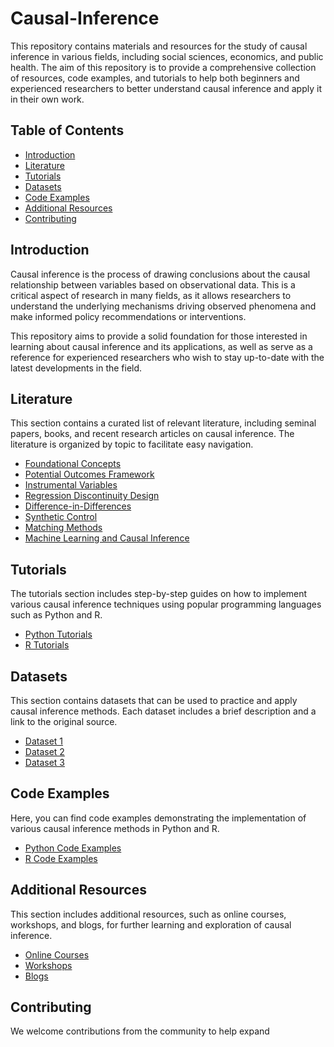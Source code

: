 # Causal-Inference

This repository contains materials and resources for the study of causal inference in various fields, including social sciences, economics, and public health. The aim of this repository is to provide a comprehensive collection of resources, code examples, and tutorials to help both beginners and experienced researchers to better understand causal inference and apply it in their own work.

## Table of Contents

- [Introduction](#introduction)
- [Literature](#literature)
- [Tutorials](#tutorials)
- [Datasets](#datasets)
- [Code Examples](#code-examples)
- [Additional Resources](#additional-resources)
- [Contributing](#contributing)

<a name="introduction"></a>
## Introduction

Causal inference is the process of drawing conclusions about the causal relationship between variables based on observational data. This is a critical aspect of research in many fields, as it allows researchers to understand the underlying mechanisms driving observed phenomena and make informed policy recommendations or interventions.

This repository aims to provide a solid foundation for those interested in learning about causal inference and its applications, as well as serve as a reference for experienced researchers who wish to stay up-to-date with the latest developments in the field.

<a name="literature"></a>
## Literature

This section contains a curated list of relevant literature, including seminal papers, books, and recent research articles on causal inference. The literature is organized by topic to facilitate easy navigation.

- [Foundational Concepts](/Literature/Foundational_Concepts)
- [Potential Outcomes Framework](/Literature/Potential_Outcomes_Framework)
- [Instrumental Variables](/Literature/Instrumental_Variables)
- [Regression Discontinuity Design](/Literature/Regression_Discontinuity_Design)
- [Difference-in-Differences](/Literature/Difference-in-Differences)
- [Synthetic Control](/Literature/Synthetic_Control)
- [Matching Methods](/Literature/Matching_Methods)
- [Machine Learning and Causal Inference](/Literature/Machine_Learning_and_Causal_Inference)

<a name="tutorials"></a>
## Tutorials

The tutorials section includes step-by-step guides on how to implement various causal inference techniques using popular programming languages such as Python and R.

- [Python Tutorials](/Tutorials/Python)
- [R Tutorials](/Tutorials/R)

<a name="datasets"></a>
## Datasets

This section contains datasets that can be used to practice and apply causal inference methods. Each dataset includes a brief description and a link to the original source.

- [Dataset 1](/Datasets/Dataset_1)
- [Dataset 2](/Datasets/Dataset_2)
- [Dataset 3](/Datasets/Dataset_3)

<a name="code-examples"></a>
## Code Examples

Here, you can find code examples demonstrating the implementation of various causal inference methods in Python and R.

- [Python Code Examples](/Code_Examples/Python)
- [R Code Examples](/Code_Examples/R)

<a name="additional-resources"></a>
## Additional Resources

This section includes additional resources, such as online courses, workshops, and blogs, for further learning and exploration of causal inference.

- [Online Courses](/Additional_Resources/Online_Courses)
- [Workshops](/Additional_Resources/Workshops)
- [Blogs](/Additional_Resources/Blogs)

<a name="contributing"></a>
## Contributing

We welcome contributions from the community to help expand
